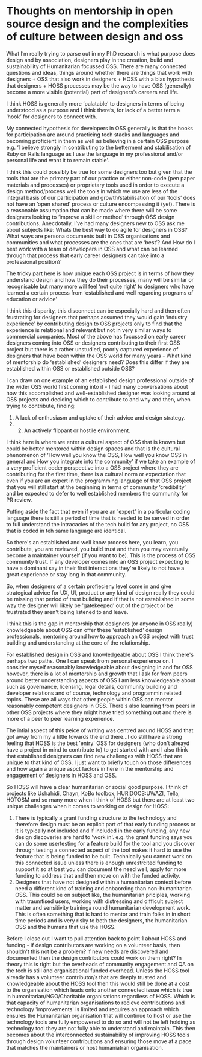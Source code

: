 # Thoughts on mentorship in open source design and the complexities of culture between design and oss

What I’m really trying to parse out in my PhD research is what purpose does design and by association, designers play in the creation, build and sustainability of Humanitarian focussed OSS. 
There are many connected questions and ideas, things around whether there are things that work with designers + OSS that also work in designers + HOSS with a bias hypothesis that designers + HOSS processes may be the way to have OSS (generally) become a more visible (potential) part of designers’s careers and life. 

I think HOSS is generally more ‘palatable’ to designers in terms of being understood as a purpose and I think there’s, for lack of a better term a ‘hook’ for designers to connect with. 

My connected hypothesis for developers in OSS generally is that the hooks for participation are around practicing tech stacks and languages and becoming proficient in them as well as believing in a certain OSS purpose e.g. ‘I believe strongly in contributing to the betterment and stabilisation of Ruby on Rails language as I use the language in my professional and/or personal life and want it to remain stable’. 

I think this could possibly be true for some designers too but given that the tools that are the primary part of our practice or either non-code (pen paper materials and processes) or proprietary tools used in order to execute a design method/process well the tools in which we use are less of the integral basis of our participation and growth/stabilisation of our ‘tools’ does not have an ‘open shared’ process or culture encompassing it (yet). 
There is a reasonable assumption that can be made where there will be some designers looking to ‘improve a skill or method’ through OSS design contributions. Anecdotally, I’ve had many designers new to OSS ask me about subjects like: Whats the best way to do agile for designers in OSS? What ways are persona documents built in OSS organisations and communities and what processes are the ones that are ‘best’? And How do I best work with a team of developers in OSS and what can be learned through that process that early career designers can take into a professional position? 

The tricky part here is how unique each OSS project is in terms of how they understand design and how they do their processes, many will be similar or recognisable but many more will feel ‘not quite right’ to designers who have learned a certain process from ‘established and well regarding programs of education or advice’

I think this disparity, this disconnect can be especially hard and then often frustrating for designers that perhaps assumed they would gain ‘industry experience’ by contributing design to OSS projects only to find that the experience is relational and relevant but not in very similar ways to commercial companies. 
Most of the above has focussed on early career designers coming into OSS or designers contributing to their first OSS project but there is a rather unstudied, poorly captured experience of designers that have been within the OSS world for many years - What kind of mentorship do ‘established’ designers need? Does this differ if they are established within OSS or established outside OSS?

I can draw on one example of an established design professional outside of the wider OSS world first coming into it - I had many conversations about how this accomplished and well-established designer was looking around at OSS projects and deciding which to contribute to and why and then, when trying to contribute, finding: 
1. A lack of enthusiasm and uptake of their advice and design strategy. 
2. 2. An actively flippant or hostile environment. 

I think here is where we enter a cultural aspect of OSS that is known but could be better mentored within design spaces and that is the cultural phenomenon of ‘How well you know the OSS, How well you know OSS in general and How you integrate into the community’ if we take an example of a very proficient coder perspective into a OSS project where they are contributing for the first time, there is a cultural norm or expectation that even if you are an expert in the programming language of that OSS project that you will still start at the beginning in terms of community ‘credibility’ and be expected to defer to well established members the community for PR review. 

Putting aside the fact that even if you are an 'expert' in a particular coding language there is still a period of time that is needed to be served in order to full understand the intracacies of the tech build for any project, no OSS that is coded in teh same language are identical. 

So there's an established and well know process here, you learn, you contribute, you are reviewed, you build trust and then you may eventually become a maintainer yourself (if you want to be). This is the process of OSS community trust.
If any developer comes into an OSS project expecting to have a dominant say in their first interactions they're likely to not have a great experience or stay long in that community.

So, when designers of a certain profiecieny level come in and give strategical advice for UX, UI, product or any kind of design really they could be missing that period of trust building and if that is not established in some way the designer will likely be 'gatekeeped' out of the project or be frustrated they aren't being listened to and leave. 

I think this is the gap in mentorship that designers (or anyone in OSS really) knowledgeable about OSS can offer these 'established' design professionals, mentoring around how to approach an OSS project with trust building and understanding at the core of the relationship.

For established design in OSS and knowledgeable about OSS I think there's perhaps two paths. One I can speak from personal experience on. I consider myself reasonably knowledgeable about designing in and for OSS however, there is a lot of mentorship and growth that I ask for from peers around better understanding aspects of OSS I am less knowledgeable about such as governance, licensing, legal details, community building and developer relations and of course, technology and programmin related topics. These are all ways that other people within OSS can mentor reasonably competent designers in OSS. There's also learning from peers in other OSS projects where they might have tried something out and there is more of a peer to peer learning experience.

The intial aspect of this peice of writing was centred around HOSS and that got away from my a little towards the end there...I do still have a strong feeling that HOSS is the best 'entry' OSS for designers (who don't alreayd have a project in mind to contribute to) to get started with and I also think that established designers can find new challenges with HOSS that are unique to that kind of OSS. I just want to briefly touch on those differences and how again a unique aspct factors in here in the mentorship and engagement of designers in HOSS and OSS.

So HOSS will have a clear humanitarian or social good purpose. I think of projects like Ushahidi, Chayn, KoBo toolbox, HURIDOCS:UWAZI, Tella, HOTOSM and so many more when I think of HOSS but there are at least two unique challenges when it comes to working on design for HOSS:
1. There is typically a grant funding structure to the technology and therefore design must be an explicit part of that early funding process or it is typically not included and if included in the early funding, any new design discoveries are hard to 'work in'. e.g. the grant funding says you can do some usertesting for a feature build for the tool and you discover through testing a connected aspect of the tool makes it hard to use the feature that is being funded to be built. Technically you cannot work on this connected issue unless there is enough unrestrcited funding to support it so at best you can document the need well, apply for more funding to address that and then move on with the funded activity.
2. Designers that have not designed within a humanitarian context before need a different kind of training and onbaording than non-humanitarian OSS. This could be on subject like, the humanitarian priciples, working with traumtised users, working with distressing and difficult subject matter and sensitivity traininga round humanitarian development work. This is often something that is hard to mentor and train folks in in short time periods and is very risky to both the designers, the humanitarian OSS and the humans that use the HOSS.

Before I close out I want to pull attention back to point 1 about HOSS and funding - if design contributors are working on a volunteer basis, then shouldn't this not be a problem? if new needs are discovered and documented then the design contributors could work on them right? In theory this is right but the overheads of community engagement and QA on the tech is still and organisational funded overhead. Unless the HOSS tool already has a volunteer contributor/s that are deeply trusted and knowledgeable about the HOSS tool then this would still be done at a cost to the organisation which leads onto another connected issue which is true in humanitarian/NGO/Charitable organisations regardless of HOSS.
Which is that capacity of humanitarian organisations to recieve contributions and technology 'improvements' is limited and requires an approach which ensures the Humanitarian organisation that will continue to host or use the technology tools are fully empowered to do so and will not be left holding as technology tool they are not fully able to understand and maintain. This then becomes about the interconnected sustainability of improving HOSS tools through design volunteer contributions and ensuring those move at a pace that matches the maintainers or host humaniatran organisation.
